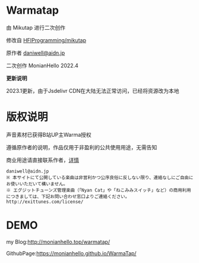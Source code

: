 

# Warmatap

由 Mikutap 进行二次创作

修改自 [HFIProgramming/mikutap](https://github.com/HFIProgramming/mikutap)

原作者 [daniwell@aidn.jp](https://aidn.jp/mikutap)

二次创作 MonianHello 2022.4



**更新说明**

2023.1更新，由于Jsdelivr CDN在大陆无法正常访问，已经将资源改为本地



# 版权说明

声音素材已获得B站UP主Warma授权

遵循原作者的说明，作品仅用于非盈利的公共使用用途，无需告知

商业用途请直接联系作者，[详情](https://aidn.jp/about/)

```
daniwell@aidn.jp
※ 本サイトにて公開している楽曲は非営利かつ公序良俗に反しない限り、連絡なしにご自由にお使いいただいて構いません。
※ エグジットチューンズ管理楽曲（「Nyan Cat」や「ねこみみスイッチ」など）の商用利用につきましては、下記お問い合わせ窓口よりご連絡ください。
http://exittunes.com/license/
```

# DEMO

my Blog:http://monianhello.top/warmatap/

GithubPage:https://monianhello.github.io/WarmaTap/
